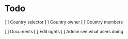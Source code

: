 # Todo

[ ] Country selector
[ ] Country owner
[ ] Country members

[ ] Documents
[ ] Edit rights
[ ] Admin see what users doing
